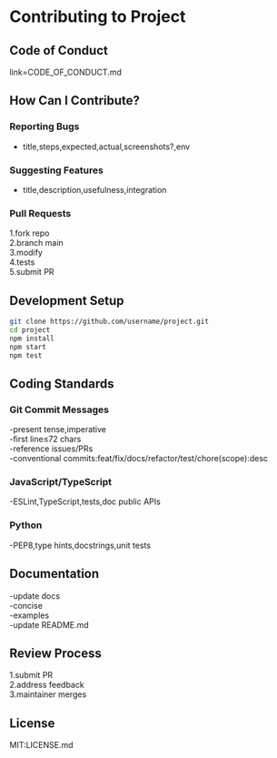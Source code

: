 # Contributing to Project
## Code of Conduct
link=CODE_OF_CONDUCT.md
## How Can I Contribute?
### Reporting Bugs
- title,steps,expected,actual,screenshots?,env
### Suggesting Features
- title,description,usefulness,integration
### Pull Requests
1.fork repo  
2.branch main  
3.modify  
4.tests  
5.submit PR
## Development Setup
```bash
git clone https://github.com/username/project.git
cd project
npm install
npm start
npm test
```
## Coding Standards
### Git Commit Messages
-present tense,imperative  
-first line≤72 chars  
-reference issues/PRs  
-conventional commits:feat/fix/docs/refactor/test/chore(scope):desc
### JavaScript/TypeScript
-ESLint,TypeScript,tests,doc public APIs
### Python
-PEP8,type hints,docstrings,unit tests
## Documentation
-update docs  
-concise  
-examples  
-update README.md
## Review Process
1.submit PR  
2.address feedback  
3.maintainer merges
## License
MIT:LICENSE.md